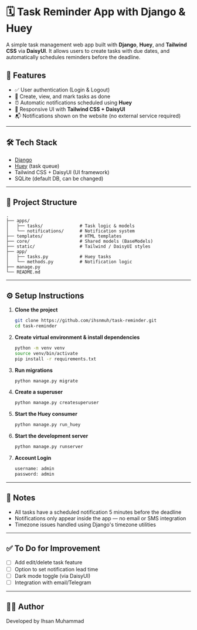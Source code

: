 
# 🗓️ Task Reminder App with Django & Huey

A simple task management web app built with **Django**, **Huey**, and **Tailwind CSS** via **DaisyUI**. It allows users to create tasks with due dates, and automatically schedules reminders before the deadline.

## 🚀 Features

- ✅ User authentication (Login & Logout)
- 📌 Create, view, and mark tasks as done
- ⏰ Automatic notifications scheduled using **Huey**
- 🎨 Responsive UI with **Tailwind CSS + DaisyUI**
- 📬 Notifications shown on the website (no external service required)

---

## 🛠️ Tech Stack

- [Django](https://www.djangoproject.com/)
- [Huey](https://github.com/coleifer/huey) (task queue)
- Tailwind CSS + DaisyUI (UI framework)
- SQLite (default DB, can be changed)

---

## 📂 Project Structure

```
.
├── apps/
│   ├── tasks/              # Task logic & models
│   └── notifications/      # Notification system
├── templates/              # HTML templates
├── core/                   # Shared models (BaseModels)
├── static/                 # Tailwind / DaisyUI styles
├── app/
│   ├── tasks.py            # Huey tasks
│   └── methods.py          # Notification logic
├── manage.py
└── README.md
```

---

## ⚙️ Setup Instructions

1. **Clone the project**
   ```bash
   git clone https://github.com/ihsnmuh/task-reminder.git
   cd task-reminder
   ```

2. **Create virtual environment & install dependencies**
   ```bash
   python -m venv venv
   source venv/bin/activate
   pip install -r requirements.txt
   ```

3. **Run migrations**
   ```bash
   python manage.py migrate
   ```

4. **Create a superuser**
   ```bash
   python manage.py createsuperuser
   ```

5. **Start the Huey consumer**
   ```bash
   python manage.py run_huey
   ```

6. **Start the development server**
   ```bash
   python manage.py runserver
   ```

7. **Account Login**
   ```bash
   username: admin
   password: admin
   ```

---

## 📌 Notes

- All tasks have a scheduled notification 5 minutes before the deadline
- Notifications only appear inside the app — no email or SMS integration
- Timezone issues handled using Django's timezone utilities

---

## ✅ To Do for Improvement

- [ ] Add edit/delete task feature
- [ ] Option to set notification lead time
- [ ] Dark mode toggle (via DaisyUI)
- [ ] Integration with email/Telegram

---

## 🧑‍💻 Author

Developed by Ihsan Muhammad
